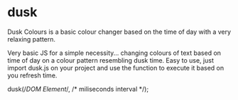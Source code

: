 # dusk
Dusk Colours is a basic colour changer based on the time of day with a very relaxing pattern.


Very basic JS for a simple necessity... changing colours of text based on time of day on a colour pattern resembling dusk time.
Easy to use, just import dusk.js on your project and use the function to execute it based on you refresh time.


dusk(/*DOM Element*/, /* miliseconds interval */);
